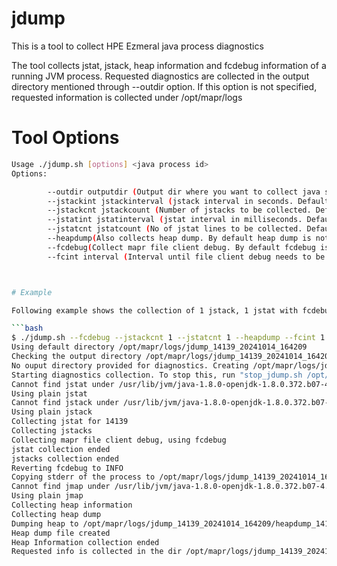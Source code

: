 # jdump

This is a tool to collect HPE Ezmeral java process diagnostics

The tool collects jstat, jstack, heap information and fcdebug information of a running JVM process. Requested diagnostics are collected in the output directory mentioned through --outdir option. If this option is not specified, requested information is collected under /opt/mapr/logs

# Tool Options
```bash
Usage ./jdump.sh [options] <java process id>
Options:

        --outdir outputdir (Output dir where you want to collect java stats)
        --jstackint jstackinterval (jstack interval in seconds. Default is 5 seconds)
        --jstackcnt jstackcount (Number of jstacks to be collected. Default is 120)
        --jstatint jstatinterval (jstat interval in milliseconds. Default is 3000)
        --jstatcnt jstatcount (No of jstat lines to be collected. Default is 100)
        --heapdump(Also collects heap dump. By default heap dump is not collected)
        --fcdebug(Collect mapr file client debug. By default fcdebug is not collected.)
        --fcint interval (Interval until file client debug needs to be collected. Works only with --fcdebug option.)



# Example

Following example shows the collection of 1 jstack, 1 jstat with fcdebug interval for 1 minute. Note the fcdebug interval needs to be large enough for DEBUG to be collected for mapr client. The tool tries to revert the DEBUG back to INFO after the interval. jstat, jstacks and fcdebug are collected in parallel. Heap information/dump is collected only after other diagnostics collection is finished. This is needed to avoid collecting misleading jstacks, which can happen when heap information collection can freeze the java process.

```bash
$ ./jdump.sh --fcdebug --jstackcnt 1 --jstatcnt 1 --heapdump --fcint 1 14139
Using default directory /opt/mapr/logs/jdump_14139_20241014_164209
Checking the output directory /opt/mapr/logs/jdump_14139_20241014_164209
No ouput directory provided for diagnostics. Creating /opt/mapr/logs/jdump_14139_20241014_164209
Starting diagnostics collection. To stop this, run "stop_jdump.sh /opt/mapr/logs/jdump_14139_20241014_164209"
Cannot find jstat under /usr/lib/jvm/java-1.8.0-openjdk-1.8.0.372.b07-4.el8.x86_64/jre/bin/ and JAVA_HOME
Using plain jstat
Cannot find jstack under /usr/lib/jvm/java-1.8.0-openjdk-1.8.0.372.b07-4.el8.x86_64/jre/bin/ and JAVA_HOME
Using plain jstack
Collecting jstat for 14139
Collecting jstacks
Collecting mapr file client debug, using fcdebug
jstat collection ended
jstacks collection ended
Reverting fcdebug to INFO
Copying stderr of the process to /opt/mapr/logs/jdump_14139_20241014_164209
Cannot find jmap under /usr/lib/jvm/java-1.8.0-openjdk-1.8.0.372.b07-4.el8.x86_64/jre/bin/ and JAVA_HOME
Using plain jmap
Collecting heap information
Collecting heap dump
Dumping heap to /opt/mapr/logs/jdump_14139_20241014_164209/heapdump_14139.hprof ...
Heap dump file created
Heap Information collection ended
Requested info is collected in the dir /opt/mapr/logs/jdump_14139_20241014_164209
